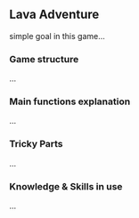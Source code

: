 ## Lava Adventure

simple goal in this game...

### Game structure

...


### Main functions explanation

...


### Tricky Parts

...


### Knowledge & Skills in use


...